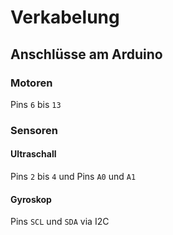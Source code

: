 # Verkabelung

## Anschlüsse am Arduino

### Motoren

Pins ``6`` bis ``13``

### Sensoren

#### Ultraschall

Pins ``2`` bis ``4`` und Pins ``A0`` und ``A1``

#### Gyroskop

Pins ``SCL`` und ``SDA`` via I2C
